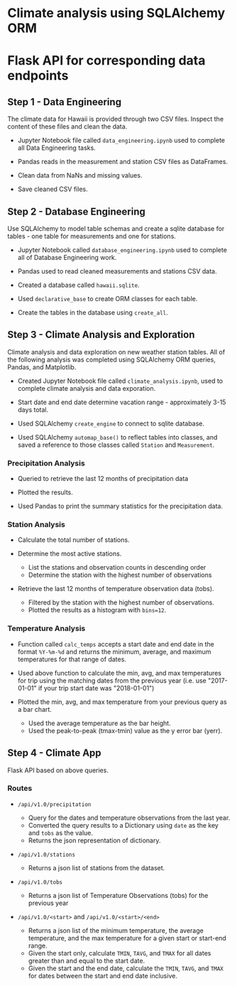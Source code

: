 # Climate analysis using SQLAlchemy ORM
# Flask API for corresponding data endpoints

## Step 1 - Data Engineering

The climate data for Hawaii is provided through two CSV files. Inspect the content of these files and clean the data.

* Jupyter Notebook file called `data_engineering.ipynb` used to complete all Data Engineering tasks.

* Pandas reads in the measurement and station CSV files as DataFrames.

* Clean data from NaNs and missing values. 

* Save cleaned CSV files.


## Step 2 - Database Engineering

Use SQLAlchemy to model  table schemas and create a sqlite database for  tables - one table for measurements and one for stations.

* Jupyter Notebook called `database_engineering.ipynb` used to complete all of  Database Engineering work.

* Pandas used to read cleaned measurements and stations CSV data.

* Created a database called `hawaii.sqlite`.

* Used `declarative_base` to create ORM classes for each table.

* Create the tables in the database using `create_all`.


## Step 3 - Climate Analysis and Exploration

Climate analysis and data exploration on new weather station tables. All of the following analysis was completed using SQLAlchemy ORM queries, Pandas, and Matplotlib.

* Created Jupyter Notebook file called `climate_analysis.ipynb`, used to complete climate analysis and data exporation.

* Start date and end date determine vacation range - approximately 3-15 days total.

* Used SQLAlchemy `create_engine` to connect to sqlite database.

* Used SQLAlchemy `automap_base()` to reflect tables into classes, and saved a reference to those classes called `Station` and `Measurement`.

### Precipitation Analysis

* Queried to retrieve the last 12 months of precipitation data

* Plotted the results.

* Used Pandas to print the summary statistics for the precipitation data.

### Station Analysis

* Calculate the total number of stations.

* Determine the most active stations.

  * List the stations and observation counts in descending order
  * Determine the station with the highest number of observations

* Retrieve the last 12 months of temperature observation data (tobs).

  * Filtered by the station with the highest number of observations.
  * Plotted the results as a histogram with `bins=12`.

### Temperature Analysis

* Function called `calc_temps` accepts a start date and end date in the format `%Y-%m-%d` and returns the minimum, average, and maximum temperatures for that range of dates.

* Used above function to calculate the min, avg, and max temperatures for trip using the matching dates from the previous year (i.e. use "2017-01-01" if your trip start date was "2018-01-01")

* Plotted the min, avg, and max temperature from your previous query as a bar chart.

  * Used the average temperature as the bar height.
  * Used the peak-to-peak (tmax-tmin) value as the y error bar (yerr).

## Step 4 - Climate App

Flask API based on above queries.

### Routes

* `/api/v1.0/precipitation`

  * Query for the dates and temperature observations from the last year.
  * Converted the query results to a Dictionary using `date` as the key and `tobs` as the value.
  * Returns the json representation of dictionary.

* `/api/v1.0/stations`
  * Returns a json list of stations from the dataset.

* `/api/v1.0/tobs`
  * Returns a json list of Temperature Observations (tobs) for the previous year

* `/api/v1.0/<start>` and `/api/v1.0/<start>/<end>`

  * Returns a json list of the minimum temperature, the average temperature, and the max temperature for a given start or start-end range.
  * Given the start only, calculate `TMIN`, `TAVG`, and `TMAX` for all dates greater than and equal to the start date.
  * Given the start and the end date, calculate the `TMIN`, `TAVG`, and `TMAX` for dates between the start and end date inclusive.
